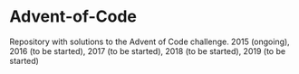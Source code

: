 # Advent-of-Code
Repository with solutions to the Advent of Code challenge. 2015 (ongoing), 2016 (to be started), 2017 (to be started), 2018 (to be started), 2019 (to be started)
